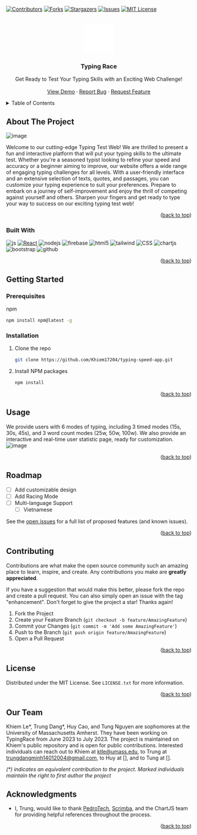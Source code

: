 <a name="readme-top"></a>

[![Contributors][contributors-shield]][contributors-url]
[![Forks][forks-shield]][forks-url]
[![Stargazers][stars-shield]][stars-url]
[![Issues][issues-shield]][issues-url]
[![MIT License][license-shield]][license-url]

<!-- PROJECT LOGO -->
<br />
<div align="center">
  <a href="https://github.com/Khiem17204/typing-speed-app/tree/main">
    <img src="src/assets/favicon.png" alt="Logo" width="80" height="80">
  </a>

  <h3 align="center">Typing Race</h3>

  <p align="center">
    Get Ready to Test Your Typing Skills with an Exciting Web Challenge!    <br />
    <br />
    <a href="https://github.com/Khiem17204/typing-speed-app/tree/main">View Demo</a>
    ·
    <a href="https://github.com/Khiem17204/typing-speed-app/issues">Report Bug</a>
    ·
    <a href="https://github.com/Khiem17204/typing-speed-app/issues">Request Feature</a>
  </p>
</div>



<!-- TABLE OF CONTENTS -->
<details>
  <summary>Table of Contents</summary>
  <ol>
    <li>
      <a href="#about-the-project">About The Project</a>
      <ul>
        <li><a href="#built-with">Built With</a></li>
      </ul>
    </li>
    <li>
      <a href="#getting-started">Getting Started</a>
      <ul>
        <li><a href="#prerequisites">Prerequisites</a></li>
        <li><a href="#installation">Installation</a></li>
      </ul>
    </li>
    <li><a href="#usage">Usage</a></li>
    <li><a href="#roadmap">Roadmap</a></li>
    <li><a href="#contributing">Contributing</a></li>
    <li><a href="#license">License</a></li>
    <li><a href="#our-team">Contact</a></li>
    <li><a href="#acknowledgments">Acknowledgments</a></li>
  </ol>
</details>



<!-- ABOUT THE PROJECT -->
## About The Project

![image](https://github.com/dmtrung14/typing-speed-app/assets/60612625/33f8c690-6131-4219-86cb-c26688f6f063)


Welcome to our cutting-edge Typing Test Web! We are thrilled to present a fun and interactive platform that will put your typing skills to the ultimate test. Whether you're a seasoned typist looking to refine your speed and accuracy or a beginner aiming to improve, our website offers a wide range of engaging typing challenges for all levels. With a user-friendly interface and an extensive selection of texts, quotes, and passages, you can customize your typing experience to suit your preferences. Prepare to embark on a journey of self-improvement and enjoy the thrill of competing against yourself and others. Sharpen your fingers and get ready to type your way to success on our exciting typing test web!


<p align="right">(<a href="#readme-top">back to top</a>)</p>



### Built With

![js][javascript] [![React][React.js]][React-url] ![nodejs][nodejs] ![firebase][firebase] ![html5][html5] ![tailwind][tailwind] ![CSS][CSS] ![chartjs][chartjs] ![bootstrap][bootstrap] ![github][github]

<p align="right">(<a href="#readme-top">back to top</a>)</p>



<!-- GETTING STARTED -->
## Getting Started



### Prerequisites

npm
  ```sh
  npm install npm@latest -g
  ```

### Installation

1. Clone the repo
   ```sh
   git clone https://github.com/Khiem17204/typing-speed-app.git
   ```
2. Install NPM packages
   ```sh
   npm install
   ```

<p align="right">(<a href="#readme-top">back to top</a>)</p>



<!-- USAGE EXAMPLES -->
## Usage

We provide users with 6 modes of typing, including 3 timed modes (15s, 30s, 45s), and 3 word count modes (25w, 50w, 100w). We also provide an interactive and real-time user statistic page, ready for customization.
![image](https://github.com/dmtrung14/typing-speed-app/assets/60612625/b5c1dc26-96ac-4859-ade4-d958c2a81e74)


<p align="right">(<a href="#readme-top">back to top</a>)</p>



<!-- ROADMAP -->
## Roadmap

- [ ] Add customizable design 
- [ ] Add Racing Mode
- [ ] Multi-language Support
    - [ ] Vietnamese

See the [open issues](https://github.com/Khiem17204/typing-speed-app/issues) for a full list of proposed features (and known issues).

<p align="right">(<a href="#readme-top">back to top</a>)</p>



<!-- CONTRIBUTING -->
## Contributing

Contributions are what make the open source community such an amazing place to learn, inspire, and create. Any contributions you make are **greatly appreciated**.

If you have a suggestion that would make this better, please fork the repo and create a pull request. You can also simply open an issue with the tag "enhancement".
Don't forget to give the project a star! Thanks again!

1. Fork the Project
2. Create your Feature Branch (`git checkout -b feature/AmazingFeature`)
3. Commit your Changes (`git commit -m 'Add some AmazingFeature'`)
4. Push to the Branch (`git push origin feature/AmazingFeature`)
5. Open a Pull Request

<p align="right">(<a href="#readme-top">back to top</a>)</p>



<!-- LICENSE -->
## License

Distributed under the MIT License. See `LICENSE.txt` for more information.

<p align="right">(<a href="#readme-top">back to top</a>)</p>



<!-- CONTACT -->
## Our Team

Khiem Le*, Trung Dang*, Huy Cao, and Tung Nguyen are sophomores at the University of Massachusetts Amherst. They have been working on TypingRace from June 2023 to July 2023. The project is maintained on Khiem's public repository and is open for public contributions. Interested individuals can reach out to Khiem at ktle@umass.edu, to Trung at trungdangminh14012004@gmail.com, to Huy at [], and to Tung at [].

_(*) indicates an equivalent contribution to the project. Marked individuals maintain the right to first author the project_



<!-- ACKNOWLEDGMENTS -->
## Acknowledgments

* I, Trung, would like to thank [PedroTech](https://www.youtube.com/@PedroTechnologies), [Scrimba](https://scrimba.com/), and the ChartJS team for providing helpful references throughout the process.

<p align="right">(<a href="#readme-top">back to top</a>)</p>

<!-- MARKDOWN LINKS & IMAGES -->
<!-- https://www.markdownguide.org/basic-syntax/#reference-style-links -->
[contributors-shield]: https://img.shields.io/github/contributors/Khiem17204/typing-speed-app.svg?style=for-the-badge
[contributors-url]: https://github.com/Khiem17204/typing-speed-app/graphs/contributors
[forks-shield]: https://img.shields.io/github/forks/Khiem17204/typing-speed-app.svg?style=for-the-badge
[forks-url]: https://github.com/Khiem17204/typing-speed-app/network/members
[stars-shield]: https://img.shields.io/github/stars/Khiem17204/typing-speed-app.svg?style=for-the-badge
[stars-url]: https://github.com/Khiem17204/typing-speed-app/stargazers
[issues-shield]: https://img.shields.io/github/issues/Khiem17204/typing-speed-app.svg?style=for-the-badge
[issues-url]: https://github.com/Khiem17204/typing-speed-app/issues
[license-shield]: https://img.shields.io/github/license/Khiem17204/typing-speed-app.svg?style=for-the-badge
[license-url]: https://github.com/Khiem17204/typing-speed-app/blob/main/LICENSE.txt
[product-screenshot]: src/assets/Screen%20Shot%202023-07-17%20at%2011.55.40%20PM.png
[React.js]: https://img.shields.io/badge/React-20232A?style=for-the-badge&logo=react&logoColor=61DAFB
[React-url]: https://reactjs.org/
[github]: https://img.shields.io/badge/GitHub-100000?style=for-the-badge&logo=github&logoColor=white
[javascript]: https://img.shields.io/badge/JavaScript-323330?style=for-the-badge&logo=javascript&logoColor=F7DF1E
[nodejs]: https://img.shields.io/badge/Node.js-339933?style=for-the-badge&logo=nodedotjs&logoColor=white
[chartjs]: https://img.shields.io/badge/Chart.js-FF6384?style=for-the-badge&logo=chartdotjs&logoColor=white
[html5]: https://img.shields.io/badge/HTML5-E34F26?style=for-the-badge&logo=html5&logoColor=white
[tailwind]: https://img.shields.io/badge/Tailwind_CSS-38B2AC?style=for-the-badge&logo=tailwind-css&logoColor=white
[css]: https://img.shields.io/badge/CSS3-1572B6?style=for-the-badge&logo=css3&logoColor=white
[bootstrap]: https://img.shields.io/badge/Bootstrap-563D7C?style=for-the-badge&logo=bootstrap&logoColor=white
[firebase]: https://img.shields.io/badge/firebase-ffca28?style=for-the-badge&logo=firebase&logoColor=white
